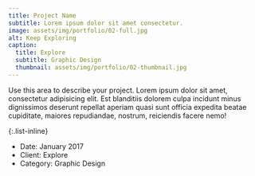 ```yaml
---
title: Project Name
subtitle: Lorem ipsum dolor sit amet consectetur.
image: assets/img/portfolio/02-full.jpg
alt: Keep Exploring
caption:
  title: Explore
  subtitle: Graphic Design
  thumbnail: assets/img/portfolio/02-thumbnail.jpg
---
```


Use this area to describe your project. Lorem ipsum dolor sit amet, consectetur adipisicing elit. Est blanditiis dolorem culpa incidunt minus dignissimos deserunt repellat aperiam quasi sunt officia expedita beatae cupiditate, maiores repudiandae, nostrum, reiciendis facere nemo!

{:.list-inline}
- Date: January 2017
- Client: Explore
- Category: Graphic Design

